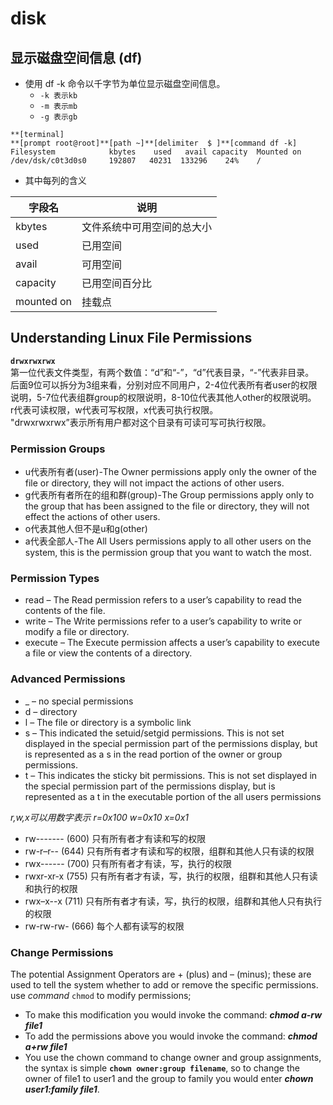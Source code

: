 <!-- toc -->
# disk 
## 显示磁盘空间信息 (df)
+ 使用 df -k 命令以千字节为单位显示磁盘空间信息。
    + `-k 表示kb`
    + `-m 表示mb`
    + `-g 表示gb`

```
**[terminal]
**[prompt root@root]**[path ~]**[delimiter  $ ]**[command df -k]
Filesystem            kbytes    used   avail capacity  Mounted on
/dev/dsk/c0t3d0s0     192807   40231  133296    24%    /
```
+ 其中每列的含义

|字段名| 说明|
|---| --- |
|kbytes| 文件系统中可用空间的总大小 |
|used|已用空间|
|avail|可用空间|
|capacity|已用空间百分比|
|mounted on|挂载点|

## Understanding Linux File Permissions
**`drwxrwxrwx`**  
第一位代表文件类型，有两个数值：“d”和“-”，“d”代表目录，“-”代表非目录。  
后面9位可以拆分为3组来看，分别对应不同用户，2-4位代表所有者user的权限说明，5-7位代表组群group的权限说明，8-10位代表其他人other的权限说明。  
r代表可读权限，w代表可写权限，x代表可执行权限。  
"drwxrwxrwx”表示所有用户都对这个目录有可读可写可执行权限。  
 
### Permission Groups
+ u代表所有者(user)-The Owner permissions apply only the owner of the file or directory, they will not impact the actions of other users.
+ g代表所有者所在的组和群(group)-The Group permissions apply only to the group that has been assigned to the file or directory, they will not effect the actions of other users.
+ o代表其他人但不是u和g(other)
+ a代表全部人-The All Users permissions apply to all other users on the system, this is the permission group that you want to watch the most.

### Permission Types
+ read – The Read permission refers to a user’s capability to read the contents of the file.
+ write – The Write permissions refer to a user’s capability to write or modify a file or directory.
+ execute – The Execute permission affects a user’s capability to execute a file or view the contents of a directory.

### Advanced Permissions
+ _ – no special permissions
+ d – directory
+ l – The file or directory is a symbolic link
+ s – This indicated the setuid/setgid permissions. This is not set displayed in the special permission part of the permissions display, but is represented as a s in the read portion of the owner or group permissions.
+ t – This indicates the sticky bit permissions. This is not set displayed in the special permission part of the permissions display, but is represented as a t in the executable portion of the all users permissions

*r,w,x可以用数字表示 r=0x100 w=0x10 x=0x1*  
+ rw------- (600) 只有所有者才有读和写的权限
+ rw-r–r-- (644) 只有所有者才有读和写的权限，组群和其他人只有读的权限
+ rwx------ (700) 只有所有者才有读，写，执行的权限
+ rwxr-xr-x (755) 只有所有者才有读，写，执行的权限，组群和其他人只有读和执行的权限
+ rwx–x--x (711) 只有所有者才有读，写，执行的权限，组群和其他人只有执行的权限
+ rw-rw-rw- (666) 每个人都有读写的权限  
### Change Permissions
The potential Assignment Operators are + (plus) and – (minus); these are used to tell the system whether to add or remove the specific permissions.  
use *command* `chmod`  to modify permissions;
+ To make this modification you would invoke the command: **_chmod a-rw file1_**
+ To add the permissions above you would invoke the command: **_chmod a+rw file1_**
+ You use the chown command to change owner and group assignments, the syntax is simple **`chown owner:group filename`**, so to change the owner of file1 to user1 and the group to family you would enter **_chown user1:family file1_**.

